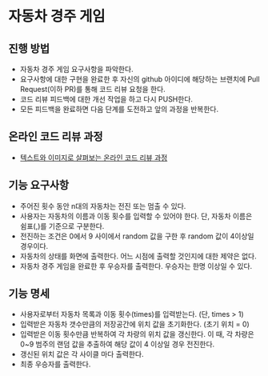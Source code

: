 # 자동차 경주 게임
## 진행 방법
* 자동차 경주 게임 요구사항을 파악한다.
* 요구사항에 대한 구현을 완료한 후 자신의 github 아이디에 해당하는 브랜치에 Pull Request(이하 PR)를 통해 코드 리뷰 요청을 한다.
* 코드 리뷰 피드백에 대한 개선 작업을 하고 다시 PUSH한다.
* 모든 피드백을 완료하면 다음 단계를 도전하고 앞의 과정을 반복한다.

## 온라인 코드 리뷰 과정
* [텍스트와 이미지로 살펴보는 온라인 코드 리뷰 과정](https://github.com/next-step/nextstep-docs/tree/master/codereview)

## 기능 요구사항
* 주어진 횟수 동안 n대의 자동차는 전진 또는 멈출 수 있다.
* 사용자는 자동차의 이름과 이동 횟수를 입력할 수 있어야 한다.
  단, 자동차 이름은 쉼표(,)를 기준으로 구분한다.
* 전진하는 조건은 0에서 9 사이에서 random 값을 구한 후 random 값이 4이상일 경우이다.
* 자동차의 상태를 화면에 출력한다. 어느 시점에 출력할 것인지에 대한 제약은 없다.
* 자동차 경주 게임을 완료한 후 우승자를 출력한다. 우승자는 한명 이상일 수 있다.

## 기능 명세
* 사용자로부터 자동차 목록과 이동 횟수(times)를 입력받는다. (단, times > 1)
* 입력받은 자동차 갯수만큼의 저장공간에 위치 값을 초기화한다. (초기 위치 = 0)
* 입력받은 이동 횟수만큼 반복하여 각 차량의 위치 값을 갱신한다.
  이 때, 각 차량은 0~9 범주의 랜덤 값을 추출하여 해당 값이 4 이상일 경우 전진한다.
* 갱신된 위치 값은 각 사이클 마다 출력한다.
* 최종 우승자를 출력한다.
